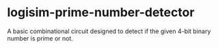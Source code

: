 # logisim-prime-number-detector
A basic combinational circuit designed to detect if the given 4-bit binary number is prime or not.
